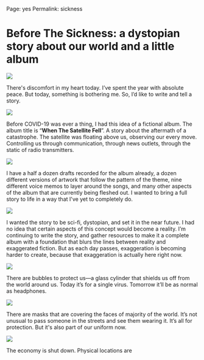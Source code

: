 
Page: yes
Permalink: sickness

# Before The Sickness: a dystopian story about our world and a little album

![][image-1]

There's discomfort in my heart today. I’ve spent the year with absolute peace. But today, something is bothering me. So, I’d like to write and tell a story.

![][image-2]

Before COVID-19 was ever a thing, I had this idea of a fictional album. The album title is “**When The Satellite Fell**”. A story about the aftermath of a catastrophe. The satellite was floating above us, observing our every move. Controlling us through communication, through news outlets, through the static of radio transmitters.

![][image-3]

I have a half a dozen drafts recorded for the album already, a dozen different versions of artwork that follow the pattern of the theme, nine different voice memos to layer around the songs, and many other aspects of the album that are currently being fleshed out. I wanted to bring a full story to life in a way that I've yet to completely do.

![][image-4]

I wanted the story to be sci-fi, dystopian, and set it in the near future. I had no idea that certain aspects of this concept would become a reality. I’m continuing to write the story, and gather resources to make it a complete album with a foundation that blurs the lines between reality and exaggerated fiction. But as each day passes, exaggeration is becoming harder to create, because that exaggeration is actually here right now.

![][image-5]

There are bubbles to protect us—a glass cylinder that shields us off from the world around us. Today it’s for a single virus. Tomorrow it’ll be as normal as headphones.

![][image-6]

There are masks that are covering the faces of majority of the world. It’s not unusual to pass someone in the streets and see them wearing it. It’s all for protection. But it's also part of our uniform now.

![][image-7]

The economy is shut down. Physical locations are 



[image-1]:	https://i.imgur.com/WIv4t3c.jpg
[image-2]:	https://i.imgur.com/81SKgQp.jpg
[image-3]:	https://i.imgur.com/aiaNDrY.jpg
[image-4]:	https://i.imgur.com/x4gTpKO.jpg
[image-5]:	https://i.imgur.com/9oAFybi.jpg
[image-6]:	https://i.imgur.com/9719MUK.jpg
[image-7]:	https://i.imgur.com/oUwOqd4.jpg